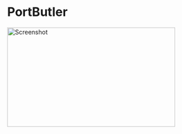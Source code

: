 # PortButler

<img width="387.5px" height="230px" alt="Screenshot" src="https://github.com/albinekb/PortButler/tree/master/.github/preview.png">
